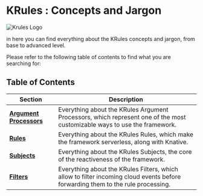 # KRules : Concepts and Jargon

![Krules Logo](https://github.com/airspot-dev/krules/blob/feature/docs/.support/krules_ext_logo.png)

in here you can find everything about the KRules concepts and jargon, from base to advanced level.

Please refer to the following table of contents to find what you are searching for:

## Table of Contents

| Section | Description |
| - | - |
| [**Argument Processors**](./argument-processors.md) | Everything about the KRules Argument Processors, which represent one of the most customizable ways to use the framework. |
| [**Rules**](./rules.md) | Everything about the KRules Rules, which make the framework serverless, along with Knative. |
| [**Subjects**](./subjects.md) | Everything about the KRules Subjects, the core of the reactiveness of the framework. |
| [**Filters**](./filters.md) | Everything about the KRules Filters, which allow to filter incoming cloud events before forwarding them to the rule processing. |